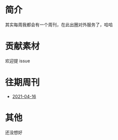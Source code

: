 # 简介

其实每周我都会有一个周刊，在此出圈对外服务了，哈哈

# 贡献素材

欢迎提 issue

# 往期周刊

+   [2021-04-16](./docs/2021-04-16.md)

# 其他

还没想好